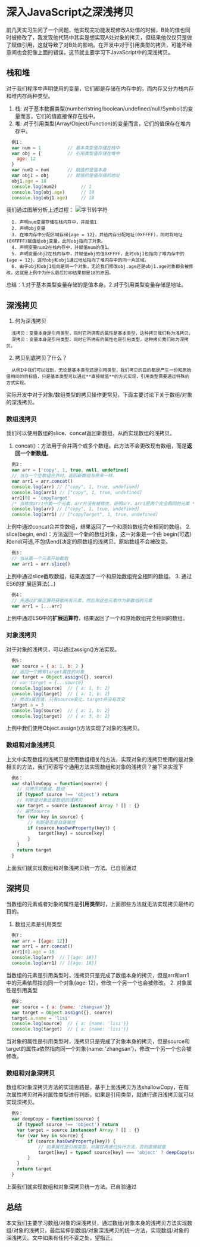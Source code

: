 # 深入JavaScript之深浅拷贝
  前几天实习生问了一个问题，他实现完功能发现修改A处值的时候，B处的值也同时被修改了，我发现他代码中其实是想实现A处对象的拷贝，但结果他仅仅只是做了赋值引用，这就导致了对B处的影响。在开发中对于引用类型的拷贝，可能不经意间也会犯像上面的错误，这节就主要学习下JavaScript中的深浅拷贝。

## 栈和堆
  对于我们程序中声明使用的变量，它们都是存储在内存中的，而内存又分为栈内存和堆内存两种类型。
  1. 栈: 
    对于基本数据类型(number/string/boolean/undefined/null/Symbol)的变量而言，它们的值直接保存在栈中。
  2. 堆: 
    对于引用类型(Array/Object/Function)的变量而言，它们的值保存在堆内存中。
  ```js
    例1：
    var num = 1          // 基本类型值存储在栈中
    var obj = {          // 引用类型值存储在堆中
      age: 12
    }
    var num2 = num       // 赋值的是值本身
    var obj1 = obj       // 赋值的是值存储的地址
    obj1.age = 18
    console.log(num2)         // 1
    console.log(obj.age)      // 18
    console.log(obj1.age)     // 18
  ```
  我们通过图解分析上述过程：
  ![字节转字符](./image/1栈堆.jpg)
  ```
    1. 声明num变量存储在栈内存中，并赋值1
    2. 声明obj变量
    3. 在堆内存中分配区域存储{age = 12}，并给内存分配地址(0XFFFF)，同时将地址(0XFFFF)赋值给obj变量，此时obj指向了对象。
    4. 声明变量num2在栈内存中，并赋值num的值1。
    5. 声明变量obj2在栈内存中，并赋值obj的值0XFFFF，此时obj1也指向了堆内存中的{age = 12}，这时obj和obj1通过地址指向了堆内存中的同一片区域。
    6. 由于obj和obj1指向是同一个对象，无论我们修改obj.age还是obj1.age对象都会被修改，这就是上例中为什么最后打印结果都是18的原因。
  ```
  总结：1.对于基本类型变量存储的是值本身。2.对于引用类型变量存储是地址。

## 深浅拷贝
  1. 何为深浅拷贝
  ```
    浅拷贝：变量本身是引用类型，同时它所拥有的属性是基本类型，这种拷贝我们称为浅拷贝。
    深拷贝：变量本身是引用类型，同时它所拥有的属性也是引用类型，这种拷贝我们称为深拷贝。
  ```
  2. 拷贝到底拷贝了什么？
  ```
    从例1中我们可以找到，无论是基本类型还是引用类型，我们拷贝的目的都是产生一份和原始值相同的目标值，只是基本类型可以通过**直接赋值**的方式实现，引用类型需要通过特殊的方式实现。
  ```
  实际开发中对于对象/数组类型的拷贝操作更常见，下面主要讨论下关于数组/对象的深浅拷贝。
### 数组浅拷贝
  我们可以使用数组的slice、concat返回新数组，从而实现数组的浅拷贝。
  1. concat()：方法用于合并两个或多个数组。此方法不会更改现有数组，而是**返回一个新数组**。
  ```js
    例2：
    var arr = ['copy', 1, true, null, undefined]
    // 当与一个空数组合并时，返回新数组与原来一样。
    var arr1 = arr.concat()
    console.log(arr) // ["copy", 1, true, undefined]
    console.log(arr1) // ["copy", 1, true, undefined]
    arr1[0] = 'copyTarget'
    /* 当修改arr1中第一个元素，arr并没有被修改，说明arr、arr1是两个完全相同的元素 */
    console.log(arr) // ["copy", 1, true, undefined]
    console.log(arr1) // ["copyTarget", 1, true, undefined]
  ```
  上例中通过concat合并空数组，结果返回了一个和原始数组完全相同的数组。
  2. slice(begin, end)：方法返回一个新的数组对象，这一对象是一个由 begin(可选)和end(可选,不包括end)决定的原数组的浅拷贝。原始数组不会被改变。
  ```js
    例3：
    // 当从第一个元素开始截取
    var arr1 = arr.slice()
  ```
  上例中通过slice截取数组，结果返回了一个和原始数组完全相同的数组。
  3. 通过ES6的扩展运算法(...)
  ```js
    例4：
    // 先通过扩展运算符获取所有元素，然后用这些元素作为新数组的元素
    var arr1 = [...arr]
  ```
  上例中通过ES6中的**扩展运算符**，结果返回了一个和原始数组完全相同的数组。
### 对象浅拷贝
  对于对象的浅拷贝，可以通过assign()方法实现。
  ```js
    例5：
    var source = { a: 1, b: 2 }
    // 返回一个拥有target属性的对象
    var target = Object.assign({}, source)
    // var target = {...source}
    console.log(source)  // { a: 1, b: 2}
    console.log(target)  // { a: 1, b: 2}
    // 修改a属性值，只有source变化，target并没有改变
    target.a = 3
    console.log(source)  // { a: 1, b: 2}
    console.log(target)  // { a: 3, b: 2}
  ```
  上例中我们使用Object.assign()方法实现了对象的浅拷贝。
### 数组和对象浅拷贝
  上文中实现数组的浅拷贝是使用数组相关的方法，实现对象的浅拷贝使用的是对象相关的方法，我们可否写个通用方法实现数组和对象的浅拷贝？接下来实现下
  ```js
    例6：
    var shallowCopy = function(source) {
      // 只拷贝对象或、数组
      if (typeof source !== 'object') return
      // 判断是对象还是数组的浅拷贝
      var target = source instanceof Array ? [] : {}
      // 遍历source
      for (var key in source) {
          // 判断是否是自身属性
          if (source.hasOwnProperty(key)) {
              target[key] = source[key]
          }
      }
      return target
    }
  ```
  上面我们就实现数组和对象浅拷贝统一方法。已自验通过
  
## 深拷贝
  当数组的元素或者对象的属性是**引用类型**时，上面那些方法就无法实现拷贝最终的目的。
  1. 数组元素是引用类型
  ```js
    例7：
    var arr = [{age: 12}]
    var arr1 = arr.concat()
    arr1[0].age = 18
    console.log(arr)  // [{age: 18}]
    console.log(arr1) // [{age: 18}]
  ```
  当数组的元素是引用类型时，浅拷贝只是完成了数组本身的拷贝，但是arr和arr1中的元素依然指向同一个对象{age: 12}，修改一个另一个也会被修改。
  2. 对象属性是引用类型
  ```js
    例8：
    var source = { a: {name: 'zhangsan'}}
    var target = Object.assign({}, source)
    target.a.name = 'lisi'
    console.log(source)  // { a: {name: 'lisi'}}
    console.log(target)  // { a: {name: 'lisi'}}
  ```
  当对象的属性是引用类型时，浅拷贝只是完成了对象本身的拷贝，但是source和target的属性a依然指向同一个对象{name: 'zhangsan'}，修改一个另一个也会被修改。
### 数组和对象深拷贝
  数组和对象深拷贝方法的实现思路是，基于上面浅拷贝方法shallowCopy，在每次属性拷贝时再对属性类型进行判断，如果是引用类型，就进行递归浅拷贝就可以实现深拷贝。
  ```js
    例9：
    var deepCopy = function(source) {
      if (typeof source !== 'object') return
      var target = source instanceof Array ? [] : {}
      for (var key in source) {
          if (source.hasOwnProperty(key)) {
              // 如果属性是引用类型，对属性再递归执行方法，否则直接赋值
              target[key] = typeof source[key] === 'object' ? deepCopy(source[key]) : source[key]
          }
      }
      return target
    }
  ```
  上面我们就实现数组和对象深拷贝统一方法。已自验通过
## 总结
本文我们主要学习数组/对象的深浅拷贝，通过数组/对象本身的浅拷贝方法实现数组/对象的浅拷贝，最后延伸到数组/对象深浅拷贝的统一方法，实现数组/对象的深浅拷贝。文中如果有任何不妥之处，望指正。